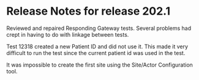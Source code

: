 # Release Notes for release 202.1 #

Reviewed and repaired Responding Gateway tests. Several problems had crept in having to do with linkage
between tests.

Test 12318 created a new Patient ID and did not use it.  This made it very difficult to run the test since
the current patient id was used in the test.

It was impossible to create the first site using the Site/Actor Configuration tool.